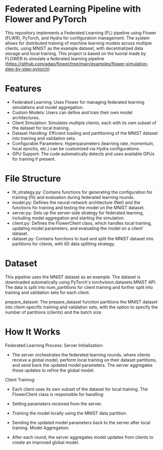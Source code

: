 # Federated Learning Pipeline with Flower and PyTorch
This repository implements a Federated Learning (FL) pipeline using Flower (FLWR), PyTorch, and Hydra for configuration management. The system allows for distributed training of machine learning models across multiple clients, using MNIST as the example dataset, with decentralized data storage and local training. This project is based on the tuorial made by FLOWER to simulate a federated learning pipeline (https://github.com/adap/flower/tree/main/examples/flower-simulation-step-by-step-pytorch)

# Features
  - Federated Learning: Uses Flower for managing federated learning simulations and model aggregation.
  - Custom Models: Users can define and train their own model architectures.
  - Client Simulation: Simulates multiple clients, each with its own subset of the dataset for local training.
  - Dataset Handling: Efficient loading and partitioning of the MNIST dataset into training and validation sets.
  - Configurable Parameters: Hyperparameters (learning rate, momentum, local epochs, etc.) can be customized via Hydra configurations.
  - GPU Support: The code automatically detects and uses available GPUs for training if present.

# File Structure
- fit_strategy.py: Contains functions for generating the configuration for training (fit) and evaluation during federated learning rounds.
- model.py: Defines the neural network architecture (Net) and the functions for training and testing the model on the MNIST dataset.
- server.py: Sets up the server-side strategy for federated learning, including model aggregation and starting the simulation.
- client.py: Defines the FlowerClient class, which handles local training, updating model parameters, and evaluating the model on a client’ dataset.
- dataset.py: Contains functions to load and split the MNIST dataset into partitions for clients, with IID data splitting strategy.

# Dataset
  This pipeline uses the MNIST dataset as an example. The dataset is downloaded automatically using PyTorch's torchvision.datasets.MNIST API. The data is split into num_partitions for client training and further split into training and validation sets for each client.
  
  prepare_dataset: The prepare_dataset function partitions the MNIST dataset into client-specific training and validation sets, with the option to specify the number of partitions (clients) and the batch size.

 # How It Works
  Federated Learning Process:
  Server Initialization:
  - The server orchestrates the federated learning rounds, where clients receive a global model, perform local training on their dataset partitions, and send back the updated model parameters. The server aggregates these updates to refine the global model.
  
  Client Training:
  - Each client uses its own subset of the dataset for local training. The FlowerClient class is responsible for handling:
  
  - Setting parameters received from the server.
  - Training the model locally using the MNIST data partition.
  - Sending the updated model parameters back to the server after local training.
  Model Aggregation:
  - After each round, the server aggregates model updates from clients to create an improved global model.
